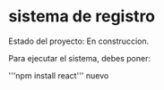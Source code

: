 <h1>sistema de registro</h1>

Estado del proyecto: En construccion.

Para ejecutar el sistema, debes poner:

'''npm install react'''
nuevo
